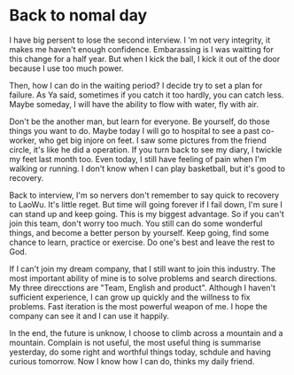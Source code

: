 # Back to nomal day
I have big persent to lose the second interview.
I 'm not very integrity, it makes me haven't enough confidence.
Embarassing is I was waitting for this change for a half year.
But when I kick the ball, I kick it out of the door because I use too much power.

Then, how I can do in the waiting period?
I decide try to set a plan for failure.
As Ya said, sometimes if you catch it too hardly, you can catch less.
Maybe someday, I will have the ability to flow with water, fly with air.

Don't be the another man, but learn for everyone.
Be yourself, do those things you want to do.
Maybe today I will go to hospital to see a past co-worker, who get big injore on feet.
I saw some pictures from the friend circle, it's like he did a operation.
If you turn back to see my diary, I twickle my feet last month too.
Even today, I still have feeling of pain when I'm walking or running.
I don't know when I can play basketball, but it's good to recovery.

Back to interview, I'm so nervers don't remember to say quick to recovery to LaoWu.
It's little reget. But time will going forever if I fail down, I'm sure I can stand up and keep going.
This is my biggest advantage. So if you can't join this team, don't worry too much.
You still can do some wonderful things, and become a better person by yourself.
Keep going, find some chance to learn, practice or exercise.
Do one's best and leave the rest to God.

If I can't join my dream company, that I still want to join this industry.
The most important ability of mine is to solve problems and search directions.
My three direcctions are "Team, English and product".
Although I haven't sufficient experience, I can grow up quickly and the willness to fix problems.
Fast iteration is the most powerful weapon of me. I hope the company can see it and I can use it happily.

In the end, the future is unknow, I choose to climb across a mountain and a mountain.
Complain is not useful, the most useful thing is summarise yesterday, do some right and worthful things today, schdule and having curious tomorrow.
Now I know how I can do, thinks my daily friend.

